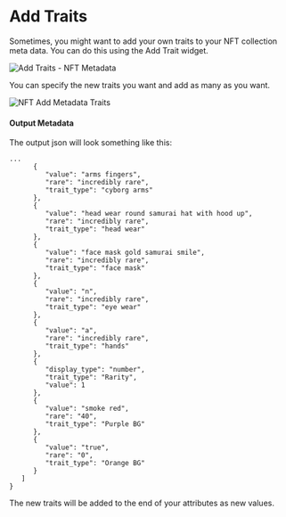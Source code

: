 # Add Traits

Sometimes, you might want to add your own traits to your NFT collection meta data. You can do this using the Add Trait widget.

![Add Traits - NFT Metadata](https://s3.amazonaws.com/cdn.fardoss.com/docs_content/Add%20Traits%20Smart%20Tools%201.png)

You can specify the new traits you want and add as many as you want.

![NFT Add Metadata Traits](https://s3.amazonaws.com/cdn.fardoss.com/docs_content/Add%20Traits%202.png)

#### Output Metadata

The output json will look something like this:

```json5
...
      {
         "value": "arms fingers",
         "rare": "incredibly rare",
         "trait_type": "cyborg arms"
      },
      {
         "value": "head wear round samurai hat with hood up",
         "rare": "incredibly rare",
         "trait_type": "head wear"
      },
      {
         "value": "face mask gold samurai smile",
         "rare": "incredibly rare",
         "trait_type": "face mask"
      },
      {
         "value": "n",
         "rare": "incredibly rare",
         "trait_type": "eye wear"
      },
      {
         "value": "a",
         "rare": "incredibly rare",
         "trait_type": "hands"
      },
      {
         "display_type": "number",
         "trait_type": "Rarity",
         "value": 1
      },
      {
         "value": "smoke red",
         "rare": "40",
         "trait_type": "Purple BG"
      },
      {
         "value": "true",
         "rare": "0",
         "trait_type": "Orange BG"
      }
   ]
}
```

The new traits will be added to the end of your attributes as new values.
